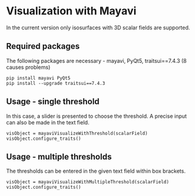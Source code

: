 # Visualization with Mayavi

In the current version only isosurfaces with 3D scalar fields are supported.

## Required packages

The following packages are necessary - mayavi, PyQt5, traitsui==7.4.3 (8 causes problems)

```
pip install mayavi PyQt5
pip install --upgrade traitsui==7.4.3
```

## Usage - single threshold

In this case, a slider is presented to choose the threshold. A precise input can also be made in the text field.

```
visObject = mayaviVisualizeWithThreshold(scalarField)
visObject.configure_traits()
```

## Usage - multiple thresholds

The thresholds can be entered in the given text field within box brackets. 

```
visObject = mayaviVisualizeWithMultipleThreshold(scalarField)
visObject.configure_traits()
```
